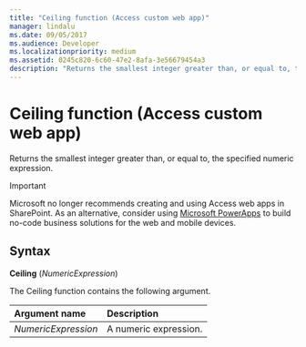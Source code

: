 ```yaml
---
title: "Ceiling function (Access custom web app)" 
manager: lindalu
ms.date: 09/05/2017
ms.audience: Developer 
ms.localizationpriority: medium
ms.assetid: 0245c820-6c60-47e2-8afa-3e56679454a3
description: "Returns the smallest integer greater than, or equal to, the specified numeric expression."
---
```


# Ceiling function (Access custom web app)

Returns the smallest integer greater than, or equal to, the specified numeric expression.
  
> [!IMPORTANT]
> Microsoft no longer recommends creating and using Access web apps in SharePoint. As an alternative, consider using [Microsoft PowerApps](https://powerapps.microsoft.com/) to build no-code business solutions for the web and mobile devices.
  
## Syntax

**Ceiling** (*NumericExpression*)
  
The Ceiling function contains the following argument.
  
|**Argument name**|**Description**|
|:-----|:-----|
| *NumericExpression*  <br/> |A numeric expression. |
